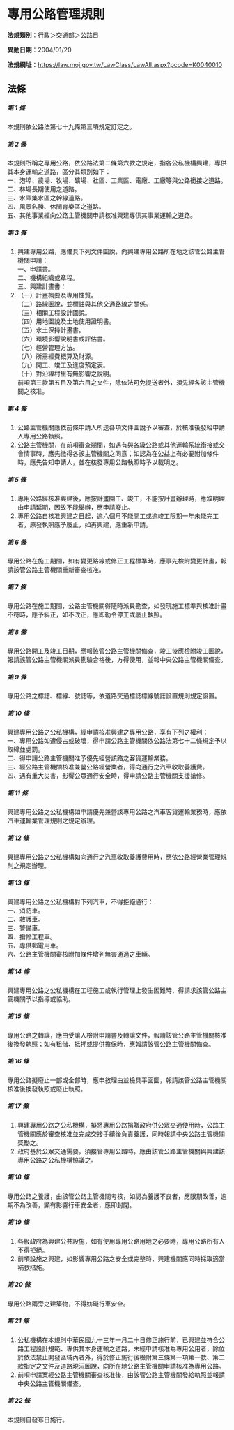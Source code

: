 # 專用公路管理規則

**法規類別**：行政＞交通部＞公路目

**異動日期**：2004/01/20  

**法規網址**：https://law.moj.gov.tw/LawClass/LawAll.aspx?pcode=K0040010





## 法條
##### 第 1 條
本規則依公路法第七十九條第三項規定訂定之。

##### 第 2 條
本規則所稱之專用公路，依公路法第二條第六款之規定，指各公私機構興建，專供其本身運輸之道路，區分其類別如下：  
一、港埠、農場、牧場、礦場、社區、工業區、電廠、工廠等與公路銜接之道路。  
二、林場長期使用之道路。  
三、水庫集水區之幹線道路。  
四、風景名勝、休閒育樂區之道路。  
五、其他事業經向公路主管機關申請核准興建專供其事業運輸之道路。  

##### 第 3 條
1. 興建專用公路，應備具下列文件圖說，向興建專用公路所在地之該管公路主管機關申請：  
一、申請書。  
二、機構組織或章程。  
三、興建計畫書：
1. （一）計畫概要及專用性質。  
（二）路線圖說，並標註與其他交通路線之關係。  
（三）相關工程設計圖說。  
（四）用地圖說及土地使用證明書。  
（五）水土保持計畫書。  
（六）環境影響說明書或評估書。  
（七）經營管理方法。  
（八）所需經費概算及財源。  
（九）開工、竣工及進度預定表。  
（十）對沿線村里有無影響之說明。  
前項第三款第五目及第六目之文件，除依法可免提送者外，須先經各該主管機關之核准。

##### 第 4 條
1. 公路主管機關應依前條申請人所送各項文件圖說予以審查，於核准後發給申請人專用公路執照。
1. 公路主管機關，在前項審查期間，如遇有與各級公路或其他運輸系統銜接或交會情事時，應先徵得各該主管機關之同意；如認為在公益上有必要附加條件時，應先告知申請人，並在核發專用公路執照時予以載明之。

##### 第 5 條
1. 專用公路經核准興建後，應按計畫開工、竣工，不能按計畫辦理時，應敘明理由申請延期，因故不能舉辦，應申請廢止。
1. 專用公路自核准興建之日起，逾六個月不能開工或逾竣工限期一年未能完工者，原發執照應予廢止，如再興建，應重新申請。

##### 第 6 條
專用公路在施工期間，如有變更路線或修正工程標準時，應事先檢附變更計畫，報請該管公路主管機關重新審查核准。

##### 第 7 條
專用公路在施工期間，公路主管機關得隨時派員勘查，如發現施工標準與核准計畫不符時，應予糾正，如不改正，應即勒令停工或廢止執照。

##### 第 8 條
專用公路開工及竣工日期，應報該管公路主管機關備查，竣工後應檢附竣工圖說，報請該管公路主管機關派員勘驗合格後，方得使用，並報中央公路主管機關備查。

##### 第 9 條
專用公路之標誌、標線、號誌等，依道路交通標誌標線號誌設置規則規定設置。

##### 第 10 條
興建專用公路之公私機構，經申請核准興建之專用公路，享有下列之權利：  
一、專用公路如遭侵占或破壞，得申請公路主管機關依公路法第七十二條規定予以取締並處罰。  
二、得申請公路主管機關准予優先經營該路之客貨運輸業務。  
三、經公路主管機關核准兼營公路經營業者，得向通行之汽車收取養護費。  
四、遇有重大災害，影響公眾通行安全時，得申請公路主管機關支援搶修。  

##### 第 11 條
興建專用公路之公私機構如申請優先兼營該專用公路之汽車客貨運輸業務時，應依汽車運輸業管理規則之規定辦理。

##### 第 12 條
興建專用公路之公私機構如向通行之汽車收取養護費用時，應依公路經營業管理規則之規定辦理。

##### 第 13 條
興建專用公路之公私機構對下列汽車，不得拒絕通行：  
一、消防車。  
二、救護車。  
三、警備車。  
四、搶修工程車。  
五、專供郵電用車。  
六、公路主管機關審核附加條件增列無害通過之車輛。  

##### 第 14 條
興建專用公路之公私機構在工程施工或執行管理上發生困難時，得請求該管公路主管機關予以指導或協助。

##### 第 15 條
專用公路之轉讓，應由受讓人檢附申請書及轉讓文件，報請該管公路主管機關核准後換發執照；如有租借、抵押或提供擔保時，應報請該管公路主管機關備查。

##### 第 16 條
專用公路擬廢止一部或全部時，應申敘理由並檢具平面圖，報請該管公路主管機關核准後換發執照或廢止執照。

##### 第 17 條
1. 興建專用公路之公私機構，擬將專用公路捐贈政府供公眾交通使用時，公路主管機關應於審查核准並完成交接手續後負責養護，同時報請中央公路主管機關獎勵之。
1. 政府基於公眾交通需要，須接管專用公路時，應由該管公路主管機關與興建該專用公路之公私機構協議之。

##### 第 18 條
專用公路之養護，由該管公路主管機關考核，如認為養護不良者，應限期改善，逾期不為改善，顯有影響行車安全者，應即封閉。

##### 第 19 條
1. 各級政府為興建公共設施，如有使用專用公路用地之必要時，專用公路所有人不得拒絕。
1. 前項設施之興建，如影響專用公路之安全或完整時，興建機關應同時採取適當補救措施。

##### 第 20 條
專用公路兩旁之建築物，不得妨礙行車安全。

##### 第 21 條
1. 公私機構在本規則中華民國九十三年一月二十日修正施行前，已興建並符合公路工程設計規範、專供其本身運輸之道路，未經申請核准為專用公用者，除位於依法禁止開發區域內者外，得於修正施行後檢附第三條第一項第一款、第二款指定之文件及道路現況圖說，向所在地公路主管機關申請核准為專用公路。
1. 前項申請案經公路主管機關審查核准後，由該管公路主管機關發給執照並報請中央公路主管機關備查。

##### 第 22 條
本規則自發布日施行。


